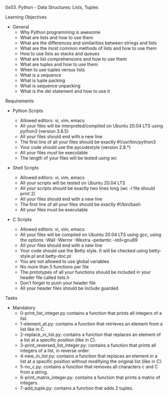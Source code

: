 0x03. Python - Data Structures: Lists, Tuples

Learning Objectives
- General
	- Why Python programming is awesome
	- What are lists and how to use them
	- What are the differences and similarities between strings and lists
	- What are the most common methods of lists and how to use them
	- How to use lists as stacks and queues
	- What are list comprehensions and how to use them
	- What are tuples and how to use them
	- When to use tuples versus lists
	- What is a sequence
	- What is tuple packing
	- What is sequence unpacking
	- What is the del statement and how to use it

Requirements
- Python Scripts
	- Allowed editors: vi, vim, emacs
	- All your files will be interpreted/compiled on Ubuntu 20.04 LTS using python3 (version 3.8.5)
	- All your files should end with a new line
	- The first line of all your files should be exactly #!/usr/bin/python3
	- Your code should use the pycodestyle (version 2.8.*)
	- All your files must be executable
	- The length of your files will be tested using wc

- Shell Scripts
	- Allowed editors: vi, vim, emacs
	- All your scripts will be tested on Ubuntu 20.04 LTS
	- All your scripts should be exactly two lines long (wc -l file should print 2)
	- All your files should end with a new line
	- The first line of all your files should be exactly #!/bin/bash
	- All your files must be executable

- C Scripts
	- Allowed editors: vi, vim, emacs
	- All your files will be compiled on Ubuntu 20.04 LTS using gcc, using the options -Wall -Werror -Wextra -pedantic -std=gnu89
	- All your files should end with a new line
	- Your code should use the Betty style. It will be checked using betty-style.pl and betty-doc.pl
	- You are not allowed to use global variables
	- No more than 5 functions per file
	- The prototypes of all your functions should be included in your header file called lists.h
	- Don’t forget to push your header file
	- All your header files should be include guarded

Tasks
- Mandatory
	- 0-print_list_integer.py contains a function that prints all integers of a list.
	- 1-element_at.py: contains a function that retrieves an element from a list like in C.
	- 2-replace_in_list.py: contains a function that replaces an element of a list at a specific position (like in C).
	- 3-print_reversed_list_integer.py: contains a function that prints all integers of a list, in reverse order.
	- 4-new_in_list.py: contains a function that replaces an element in a list at a specific position without modifying the original list (like in C).
	- 5-no_c.py: contains a function that removes all characters c and C from a string.
	- 6-print_matrix_integer.py: contains a function that prints a matrix of integers.
	- 7-add_tuple.py: contains a function that adds 2 tuples.
